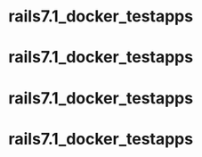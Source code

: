 # rails7.1_docker_testapps
# rails7.1_docker_testapps
# rails7.1_docker_testapps
# rails7.1_docker_testapps
